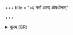 +++
title = "०६ गर्भो अस्य् ओषधीनाम्"

+++
<details><summary>मूलम् (GR)</summary>

गर्भो अस्य् ओषधीनां  
गर्भो वनस्पतीनाम् ।  
गर्भो विश्वस्य भूतस्य  
सो अग्ने गर्भम् एह धाः ॥
</details>